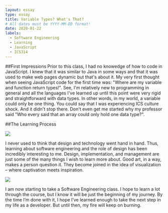 ```yaml
---
layout: essay
type: essay
title: Variable Types? What's That?
# All dates must be YYYY-MM-DD format!
date: 2020-01-22
labels:
  - Software Engineering
  - Learning
  - JavaScript
  - ICS314
---
```


##First Impressions
Prior to this class, I had no knowedge of how to code in JavaScript.  I knew that it was similar to Java in some ways and that it was used to make web pages dynamic but that's about it.  My very first thought when seeing JavaScript code for the first time was: "Where are my variable and function return types!".  See, I'm relatively new to programming in general and all the languages I've learned up until this point were very rigid and straightforward with data types.  In other words, in my world, a variable could only be one thing.  You could say that I was experiencing ICS culture shock.  And it didn't stop there.  Don't even get me started why my professor said "Who every said that an array could only hold one data type?".

##The Learning Process


<img class="ui tiny left circular floated image" src="../images/design-technology.jpg">

I never used to think that design and technology went hand in hand.  Thus, learning about software engineering and the role of design has been incredibly interesting to me. Design, implementation, and management are just some of the many things I wish to learn more about. Good art, in a way, makes a person question it. They become joined in the idea of visualization – where captivation meets inspiration.

<img class="ui tiny left circular floated image" src="../images/software-code.jpg">

I am now starting to take a Software Engineering class. I hope to learn a lot through the course, but I know it will be just the beginning of my journey. By the time I’m done with it, I hope I’ve learned enough to take the next step in my life as a developer. But until then, my fire will keep on burning.

